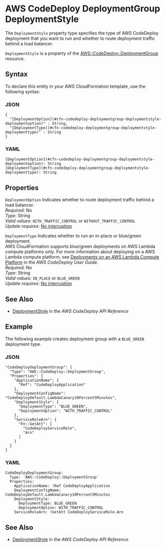 # AWS CodeDeploy DeploymentGroup DeploymentStyle<a name="aws-properties-codedeploy-deploymentgroup-deploymentstyle"></a>

The `DeploymentStyle` property type specifies the type of AWS CodeDeploy deployment that you want to run and whether to route deployment traffic behind a load balancer\.

`DeploymentStyle` is a property of the [AWS::CodeDeploy::DeploymentGroup](aws-resource-codedeploy-deploymentgroup.md) resource\.

## Syntax<a name="aws-properties-codedeploy-deploymentgroup-deploymentstyle-syntax"></a>

To declare this entity in your AWS CloudFormation template, use the following syntax:

### JSON<a name="aws-properties-codedeploy-deploymentgroup-deploymentstyle-syntax.json"></a>

```
{
  "[DeploymentOption](#cfn-codedeploy-deploymentgroup-deploymentstyle-deploymentoption)" : String,
  "[DeploymentType](#cfn-codedeploy-deploymentgroup-deploymentstyle-deploymenttype)" : String
}
```

### YAML<a name="aws-properties-codedeploy-deploymentgroup-deploymentstyle-syntax.yaml"></a>

```
[DeploymentOption](#cfn-codedeploy-deploymentgroup-deploymentstyle-deploymentoption): String
[DeploymentType](#cfn-codedeploy-deploymentgroup-deploymentstyle-deploymenttype): String
```

## Properties<a name="aws-properties-codedeploy-deploymentgroup-deploymentstyle-properties"></a>

`DeploymentOption`  <a name="cfn-codedeploy-deploymentgroup-deploymentstyle-deploymentoption"></a>
Indicates whether to route deployment traffic behind a load balancer\.  
 *Required*: No  
 *Type*: String  
 *Valid values*: `WITH_TRAFFIC_CONTROL` or `WITHOUT_TRAFFIC_CONTROL`  
 *Update requires*: [No interruption](using-cfn-updating-stacks-update-behaviors.md#update-no-interrupt) 

`DeploymentType`  <a name="cfn-codedeploy-deploymentgroup-deploymentstyle-deploymenttype"></a>
Indicates whether to run an in\-place or blue/green deployment\.  
AWS CloudFormation supports blue/green deployments on AWS Lambda compute platforms only\. For more information about deploying on a AWS Lambda compute platform, see [ Deployments on an AWS Lambda Compute Platform](https://docs.aws.amazon.com/codedeploy/latest/userguide/deployment-steps.html#deployment-steps-lambda) in the *AWS CodeDeploy User Guide*\.  
 *Required*: No  
 *Type*: String  
 *Valid values*: `IN_PLACE` or `BLUE_GREEN`  
 *Update requires*: [No interruption](using-cfn-updating-stacks-update-behaviors.md#update-no-interrupt) 

## See Also<a name="aws-properties-codedeploy-deploymentgroup-deploymentstyle-seealso"></a>
+ [ DeploymentStyle](https://docs.aws.amazon.com/codedeploy/latest/APIReference/API_DeploymentStyle.html) in the *AWS CodeDeploy API Reference*

## Example<a name="aws-properties-codedeploy-deploymentgroup-deploymentstyle-examples"></a>

The following example creates deployment group with a `BLUE_GREEN` deployment type\.

### JSON<a name="aws-properties-codedeploy-deploymentgroup-deploymentstyle-example.json"></a>

```
"CodeDeployDeploymentGroup": {
  "Type": "AWS::CodeDeploy::DeploymentGroup",
  "Properties": {
    "ApplicationName": {
      "Ref": "CodeDeployApplication"
    },
    "DeploymentConfigName": "CodeDeployDefault.LambdaCanary10Percent5Minutes",
    "DeploymentStyle": {
      "DeploymentType": "BLUE_GREEN",
      "DeploymentOption": "WITH_TRAFFIC_CONTROL"
    },
    "ServiceRoleArn": {
      "Fn::GetAtt": [
        "CodeDeployServiceRole",
        "Arn"
      ]
    }
  }
}
```

### YAML<a name="aws-properties-codedeploy-deploymentgroup-deploymentstyle.yaml"></a>

```
CodeDeployDeploymentGroup:
  Type: 'AWS::CodeDeploy::DeploymentGroup'
  Properties:
    ApplicationName: !Ref CodeDeployApplication
    DeploymentConfigName: CodeDeployDefault.LambdaCanary10Percent5Minutes
    DeploymentStyle:
      DeploymentType: BLUE_GREEN
      DeploymentOption: WITH_TRAFFIC_CONTROL
    ServiceRoleArn: !GetAtt CodeDeployServiceRole.Arn
```

## See Also<a name="aws-properties-codedeploy-deploymentgroup-deploymentstyle-seealso"></a>
+ [ DeploymentStyle](https://docs.aws.amazon.com/codedeploy/latest/APIReference/API_DeploymentStyle.html) in the *AWS CodeDeploy API Reference*